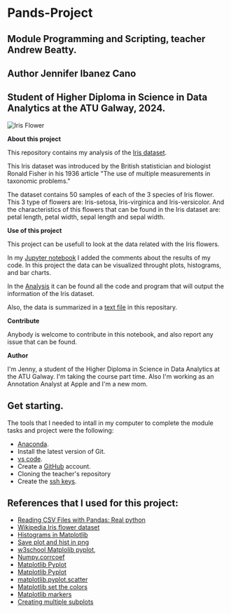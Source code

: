 # Pands-Project
## Module Programming and Scripting, teacher Andrew Beatty.

## Author Jennifer Ibanez Cano

## Student of Higher Diploma in Science in Data Analytics at the ATU Galway, 2024. 

![Iris Flower](https://blogger.googleusercontent.com/img/b/R29vZ2xl/AVvXsEimmGMPw0jM_8xjndEHLKj7Hf5fngvWFOJ6_V4jiFb-U0sCHej3aTu08htye1_BgUBGKfnszHoeI_OLLZVf6NjwaG9oDYyOqkjdjeDajd3zg8VuCLVTzDM8hO2XEnarwQeM-CLvFgAwfNX53GR_HPatNPkUH7-7FAoNgFKjw7ujB9LwW5piE8GIPLjJHw/w531-h291/irir_flowers.png)

**About this project**

This repository contains my analysis of the [Iris dataset](https://archive.ics.uci.edu/dataset/53/iris). 

This Iris dataset was introduced by the British statistician and biologist Ronald Fisher in his 1936 article "The use of multiple measurements in taxonomic problems."

The dataset contains 50 samples of each of the 3 species of Iris flower. This 3 type of flowers are: Iris-setosa, Iris-virginica and Iris-versicolor. And the characteristics of this flowers that can be found in the Iris dataset are: petal length, petal width, sepal length and sepal width. 


**Use of this project**

This project can be usefull to look at the data related with the Iris flowers. 

In my [Jupyter notebook](https://github.com/Jennyicano/Pands-Project/blob/main/iris_data.ipynb) I added the comments about the results of my code. In this project the data can be visualized throught plots, histograms, and bar charts. 

In the [Analysis](https://github.com/Jennyicano/Pands-Project/blob/main/Analysis.py) it can be found all the code and program that will output the information of the Iris dataset. 

Also, the data is summarized in a [text file](https://github.com/Jennyicano/Pands-Project/blob/main/summary.txt) in this repositary.

**Contribute**

Anybody is welcome to contribute in this notebook, and also report any issue that can be found. 

**Author**

I'm Jenny, a student of the Higher Diploma in Science in Data Analytics at the ATU Galway. I'm taking the course part time. Also I'm working as an Annotation Analyst at Apple and I'm a new mom.

## Get starting.

The tools that I needed to intall in my computer to complete the module tasks and project were the following: 

* [Anaconda](https://www.anaconda.com). 
* Install the latest version of Git.
* [vs code](https://code.visualstudio.com).
* Create a [GitHub](https://github.com) account. 
* Cloning the teacher's repository
* Create the [ssh keys](https://docs.github.com/en/authentication/connecting-to-github-with-ssh/generating-a-new-ssh-key-and-adding-it-to-the-ssh-agent).

## References that I used for this project:

* [Reading CSV Files with Pandas: Real python](https://realpython.com/python-csv/)
* [Wikipedia Iris flower dataset](https://en.wikipedia.org/wiki/Iris_flower_data_set)
* [Histograms in Matplotlib](https://www.datacamp.com/tutorial/histograms-matplotlib#:~:text=It%20is%20a%20type%20of,overlapping%20intervals%20of%20a%20variable.)
* [Save plot and hist in png](https://www.geeksforgeeks.org/how-to-save-a-plot-to-a-file-using-matplotlib/)
* [w3school Matplolib pyplot](https://www.w3schools.com/python/matplotlib_pyplot.asp), 
* [Numpy.corrcoef](https://numpy.org/doc/stable/reference/generated/numpy.corrcoef.html)
* [Matplotlib Pyplot](https://www.w3schools.com/python/matplotlib_pyplot.asp)
* [Matplotlib Pyplot](https://matplotlib.org/stable/api/_as_gen/matplotlib.pyplot.plot.html#matplotlib.pyplot.plot)
* [matplotlib.pyplot.scatter](https://matplotlib.org/stable/api/_as_gen/matplotlib.pyplot.scatter.html)
* [Matplotlib set the colors](https://matplotlib.org/stable/users/explain/colors/colors.html#colors-def)
* [Matplotlib markers](https://matplotlib.org/stable/api/markers_api.html)
* [Creating multiple subplots](https://matplotlib.org/stable/gallery/subplots_axes_and_figures/subplots_demo.html)